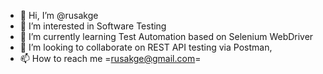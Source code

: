 - 👋 Hi, I’m @rusakge
- 👀 I’m interested in Software Testing
- 🌱 I’m currently learning Test Automation based on Selenium WebDriver
- 💞️ I’m looking to collaborate on REST API testing via Postman, 
- 📫 How to reach me =rusakge@gmail.com=

<!---
rusakge/rusakge is a ✨ special ✨ repository because its `README.md` (this file) appears on your GitHub profile.
You can click the Preview link to take a look at your changes.
--->
